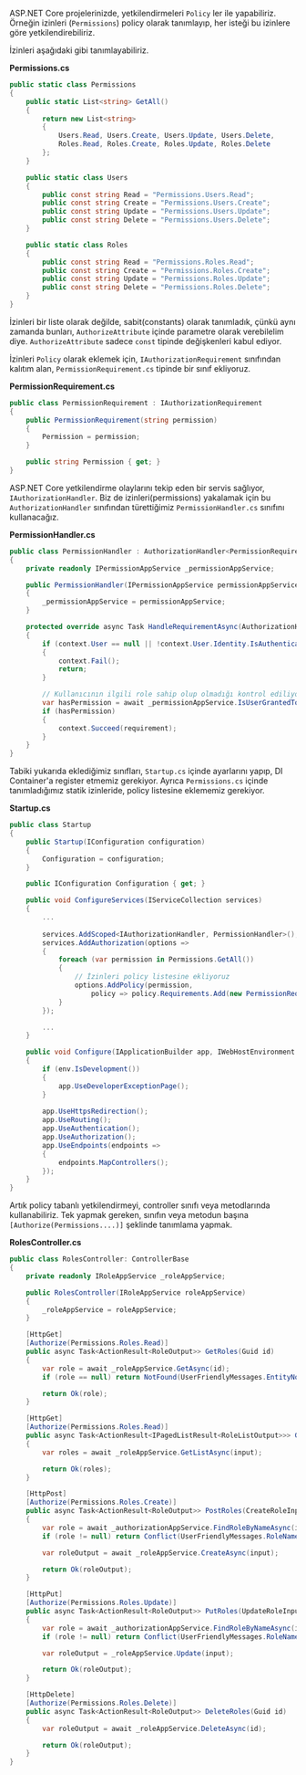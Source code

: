 ASP.NET Core projelerinizde, yetkilendirmeleri `Policy` ler ile yapabiliriz. 
Örneğin izinleri (`Permissions`) policy olarak tanımlayıp, her isteği bu izinlere göre yetkilendirebiliriz.

İzinleri aşağıdaki gibi tanımlayabiliriz.

**Permissions.cs**

````c#
public static class Permissions
{
    public static List<string> GetAll()
    {
        return new List<string>
        {
            Users.Read, Users.Create, Users.Update, Users.Delete,
            Roles.Read, Roles.Create, Roles.Update, Roles.Delete
        };
    }

    public static class Users
    {
        public const string Read = "Permissions.Users.Read";
        public const string Create = "Permissions.Users.Create";
        public const string Update = "Permissions.Users.Update";
        public const string Delete = "Permissions.Users.Delete";
    }

    public static class Roles
    {
        public const string Read = "Permissions.Roles.Read";
        public const string Create = "Permissions.Roles.Create";
        public const string Update = "Permissions.Roles.Update";
        public const string Delete = "Permissions.Roles.Delete";
    }
}
````

İzinleri bir liste olarak değilde, sabit(constants) olarak tanımladık, çünkü aynı zamanda bunları, `AuthorizeAttribute` içinde parametre olarak verebilelim diye. `AuthorizeAttribute` sadece `const` tipinde değişkenleri kabul ediyor.

İzinleri `Policy` olarak eklemek için, `IAuthorizationRequirement` sınıfından kalıtım alan, `PermissionRequirement.cs` tipinde bir sınıf ekliyoruz. 

**PermissionRequirement.cs**

````c#
public class PermissionRequirement : IAuthorizationRequirement
{
    public PermissionRequirement(string permission)
    {
        Permission = permission;
    }

    public string Permission { get; }
}
````

ASP.NET Core yetkilendirme olaylarını tekip eden bir servis sağlıyor, `IAuthorizationHandler`. Biz de izinleri(permissions) yakalamak için bu `AuthorizationHandler` sınıfından türettiğimiz `PermissionHandler.cs` sınıfını kullanacağız.

**PermissionHandler.cs**

````c#
public class PermissionHandler : AuthorizationHandler<PermissionRequirement>
{
    private readonly IPermissionAppService _permissionAppService;

    public PermissionHandler(IPermissionAppService permissionAppService)
    {
        _permissionAppService = permissionAppService;
    }

    protected override async Task HandleRequirementAsync(AuthorizationHandlerContext context, PermissionRequirement requirement)
    {
        if (context.User == null || !context.User.Identity.IsAuthenticated)
        {
            context.Fail();
            return;
        }

        // Kullanıcının ilgili role sahip olup olmadığı kontrol ediliyor.
        var hasPermission = await _permissionAppService.IsUserGrantedToPermissionAsync(context.User.Identity.Name, requirement.Permission);
        if (hasPermission)
        {
            context.Succeed(requirement);
        }
    }
}
````

Tabiki yukarıda eklediğimiz sınıfları, `Startup.cs` içinde ayarlarını yapıp, DI Container'a register etmemiz gerekiyor.
Ayrıca `Permissions.cs` içinde tanımladığımız statik izinleride, policy listesine eklememiz gerekiyor.

**Startup.cs**

````c#
public class Startup
{
    public Startup(IConfiguration configuration)
    {
        Configuration = configuration;
    }

    public IConfiguration Configuration { get; }

    public void ConfigureServices(IServiceCollection services)
    {
        ...
        
        services.AddScoped<IAuthorizationHandler, PermissionHandler>();
        services.AddAuthorization(options =>
        {
            foreach (var permission in Permissions.GetAll())
            {
                // İzinleri policy listesine ekliyoruz
                options.AddPolicy(permission,
                    policy => policy.Requirements.Add(new PermissionRequirement(permission)));
            }
        });

        ...
    }

    public void Configure(IApplicationBuilder app, IWebHostEnvironment env)
    {
        if (env.IsDevelopment())
        {
            app.UseDeveloperExceptionPage();
        }
        
        app.UseHttpsRedirection();
        app.UseRouting();
        app.UseAuthentication();
        app.UseAuthorization();
        app.UseEndpoints(endpoints =>
        {
            endpoints.MapControllers();
        });
    }
}
````

Artık policy tabanlı yetkilendirmeyi, controller sınıfı veya metodlarında kullanabiliriz. Tek yapmak gereken, sınıfın veya metodun başına `[Authorize(Permissions....)]` şeklinde tanımlama yapmak.

**RolesController.cs**

````c#
public class RolesController: ControllerBase
{
    private readonly IRoleAppService _roleAppService;

    public RolesController(IRoleAppService roleAppService)
    {
        _roleAppService = roleAppService;
    }

    [HttpGet]
    [Authorize(Permissions.Roles.Read)]
    public async Task<ActionResult<RoleOutput>> GetRoles(Guid id)
    {
        var role = await _roleAppService.GetAsync(id);
        if (role == null) return NotFound(UserFriendlyMessages.EntityNotFound);

        return Ok(role);
    }

    [HttpGet]
    [Authorize(Permissions.Roles.Read)]
    public async Task<ActionResult<IPagedListResult<RoleListOutput>>> GetRoles(PagedListInput input)
    {
        var roles = await _roleAppService.GetListAsync(input);

        return Ok(roles);
    }

    [HttpPost]
    [Authorize(Permissions.Roles.Create)]
    public async Task<ActionResult<RoleOutput>> PostRoles(CreateRoleInput input)
    {
        var role = await _authorizationAppService.FindRoleByNameAsync(input.Name);
        if (role != null) return Conflict(UserFriendlyMessages.RoleNameAlreadyExist);

        var roleOutput = await _roleAppService.CreateAsync(input);

        return Ok(roleOutput);
    }

    [HttpPut]
    [Authorize(Permissions.Roles.Update)]
    public async Task<ActionResult<RoleOutput>> PutRoles(UpdateRoleInput input)
    {
        var role = await _authorizationAppService.FindRoleByNameAsync(input.Name);
        if (role != null) return Conflict(UserFriendlyMessages.RoleNameAlreadyExist);

        var roleOutput = _roleAppService.Update(input);

        return Ok(roleOutput);
    }

    [HttpDelete]
    [Authorize(Permissions.Roles.Delete)]
    public async Task<ActionResult<RoleOutput>> DeleteRoles(Guid id)
    {
        var roleOutput = await _roleAppService.DeleteAsync(id);

        return Ok(roleOutput);
    }
}
````



